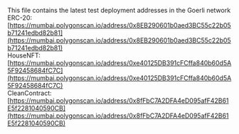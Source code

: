 This file contains the latest test deployment addresses in the Goerli network<br/>ERC-20: [https://mumbai.polygonscan.io/address/0x8EB290601b0aed3BC55c22b05b71241edbd82b81](https://mumbai.polygonscan.io/address/0x8EB290601b0aed3BC55c22b05b71241edbd82b81)<br/>HouseNFT: [https://mumbai.polygonscan.io/address/0xe40125DB391cFCffa840b60d5A5F92458684fC7C](https://mumbai.polygonscan.io/address/0xe40125DB391cFCffa840b60d5A5F92458684fC7C)<br/>CleanContract: [https://mumbai.polygonscan.io/address/0x8fFbC7A2DFA4eD095afF42B61E5f2281040590CB](https://mumbai.polygonscan.io/address/0x8fFbC7A2DFA4eD095afF42B61E5f2281040590CB)<br/>